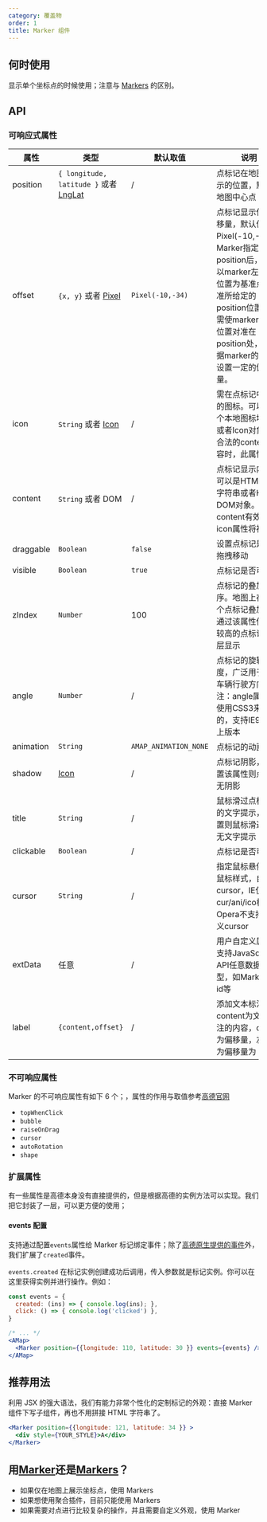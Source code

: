```yaml
---
category: 覆盖物
order: 1
title: Marker 组件
---
```



## 何时使用

显示单个坐标点的时候使用；注意与 [Markers](/components/markers) 的区别。


## API

### 可响应式属性

| 属性 | 类型 | 默认取值 | 说明 |
|------|-----|------|-----|
|position| `{ longitude, latitude }` 或者 [LngLat](http://lbs.amap.com/api/javascript-api/reference/core#LngLat) | / | 点标记在地图上显示的位置，默认为地图中心点|
|offset| `{x, y}` 或者 [Pixel](http://lbs.amap.com/api/javascript-api/reference/core#Pixel) |  `Pixel(-10,-34)` |点标记显示位置偏移量，默认值为Pixel(-10,-34)。Marker指定position后，默认以marker左上角位置为基准点，对准所给定的position位置，若需使marker指定位置对准在position处，需根据marker的尺寸设置一定的偏移量。|
|icon| `String` 或者 [Icon](http://lbs.amap.com/api/javascript-api/reference/overlay#Icon) | / | 需在点标记中显示的图标。可以是一个本地图标地址，或者Icon对象。有合法的content内容时，此属性无效 |
|content| `String` 或者 DOM | / | 点标记显示内容，可以是HTML要素字符串或者HTML DOM对象。content有效时，icon属性将被覆盖 |
|draggable| `Boolean` | `false` | 设置点标记是否可拖拽移动 |
|visible| `Boolean` | `true`  | 点标记是否可见 |
|zIndex| `Number` | 100 | 点标记的叠加顺序。地图上存在多个点标记叠加时，通过该属性使级别较高的点标记在上层显示 |
|angle| `Number` | / | 点标记的旋转角度，广泛用于改变车辆行驶方向。注：angle属性是使用CSS3来实现的，支持IE9及以上版本|
|animation|`String` | `AMAP_ANIMATION_NONE` | 点标记的动画效果 |
|shadow| [Icon](http://lbs.amap.com/api/javascript-api/reference/overlay#Icon) | / | 点标记阴影，不设置该属性则点标记无阴影 |
|title| `String` | / | 鼠标滑过点标记时的文字提示，不设置则鼠标滑过点标无文字提示 |
|clickable| `Boolean` | / | 点标记是否可点击 |
|cursor| `String` | / | 指定鼠标悬停时的鼠标样式，自定义cursor，IE仅支持cur/ani/ico格式，Opera不支持自定义cursor |
|extData| 任意 | / | 用户自定义属性，支持JavaScript API任意数据类型，如Marker的id等 |
|label| `{content,offset}` | / | 添加文本标注，content为文本标注的内容，offset为偏移量，左上角为偏移量为（0,0） |

### 不可响应属性

Marker 的不可响应属性有如下 6 个；，属性的作用与取值参考[高德官网](http://lbs.amap.com/api/javascript-api/reference/overlay#Marker)

+ `topWhenClick`
+ `bubble`
+ `raiseOnDrag`
+ `cursor`
+ `autoRotation`
+ `shape`

### 扩展属性

有一些属性是高德本身没有直接提供的，但是根据高德的实例方法可以实现。我们把它封装了一层，可以更方便的使用；

#### events 配置

支持通过配置`events`属性给 Marker 标记绑定事件；除了[高德原生提供的事件](http://lbs.amap.com/api/javascript-api/reference/overlay#Marker)外，我们扩展了`created`事件。

`events.created` 在标记实例创建成功后调用，传入参数就是标记实例。你可以在这里获得实例并进行操作。例如：

```jsx 
const events = {
  created: (ins) => { console.log(ins); },
  click: () => { console.log('clicked') },
}

/* ... */
<AMap>
  <Marker position={{longitude: 110, latitude: 30 }} events={events} />
</AMap>
```

## 推荐用法

利用 JSX 的强大语法，我们有能力非常个性化的定制标记的外观：直接 Marker 组件下写子组件，再也不用拼接 HTML 字符串了。
```jsx 
<Marker position={{longitude: 121, latitude: 34 }} >
  <div style={YOUR_STYLE}>A</div>
</Marker>
```

## 用[Marker](/components/marker)还是[Markers](/components/markers)？

+ 如果仅在地图上展示坐标点，使用 Markers
+ 如果想使用聚合插件，目前只能使用 Markers
+ 如果需要对点进行比较复杂的操作，并且需要自定义外观，使用 Marker